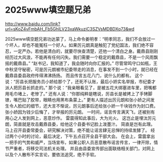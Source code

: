 # 2025www填空题兄弟

http://www.baidu.com/link?url=sKoZ4vFmbAH_Fb5GhILV23xaWkuziC3SZVsMDBDXq73&wd


2025www填空题兄弟功达蒙了，马上命令姜明孝：“明孝同志，我们不会放过一个坏人，却也不能冤枉一个好人。如果厉元朗真是触犯了党纪国法，我们绝不容忍，一定严办。若他是清白的，就要尽快查清楚，还他一个清白之身。戴鼎县刚刚经历过大风浪，不能再有任何闪失。我们需要一个稳定的戴鼎县，不是一个风雨飘摇的戴鼎县。”
“赵书记，我知道了，我会随时向你汇报的。”
尽管常鸣守口如瓶，王中秋坚守秘密，可是厉元朗被市纪委带走的消息，在事发不到一个小时，就已经在戴鼎县委县政府传得沸沸扬扬。
而且传言五花八门，说什么的都有。
这个说：“厉县长把服务员小娇给那个了，还死不认账，最后小娇实名举报，市纪委才派人把厉县长抓走的。”
那个说：“我亲眼看见了，是被五花大绑塞进车里，把嘴都用毛巾堵上，老惨了。”
还有人说：“你那纯粹是瞎说，厉县长是被拷上了手铐脚镣，嘴巴贴了胶带，眼睛也用黑布条蒙上。”
更有人描述出厉元朗和张小娇之间发生令人脸红的细节，还大言不惭说，厉元朗事后还给张小娇一千块钱作为封口费。
张小娇因为钱少后悔了，才举报的厉元朗。
一时间，谣言传言满天飞，还被别有用心之人发到网上，恶意炒作。
雷震得知此事后，大为光火。
这岂止是埋汰厉元朗，简直就是攻击戴鼎县委，给他这个县委书记脸上泼墨汁。
简直是岂有此理。
马上召开县委常委会，研究解决对策，绝不能让谣言肆无忌惮的持续发酵了。
经过两个小时的讨论，最后决定，下午五点召开全县干部大会。
在会上，雷震拿出一把手的气势和威严，当场宣布，如果公职人员恶意散布谣言传言，一律开除，情节严重者，将移交司法机关处理。
并且由县委宣传部出面联络相关部门，对网上以及个人散布不实言论，要依法追究，绝不手软。
